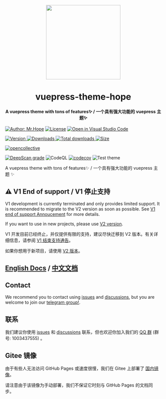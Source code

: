 <!-- markdownlint-disable -->
<p align="center">
  <img width="240" src="https://vuepress-theme-hope.github.io/v1/logo.svg" style="text-align: center;">
</p>
<h1 align="center">vuepress-theme-hope</h1>
<h4 align="center">A vuepress theme with tons of features✨ / 一个具有强大功能的 vuepress 主题✨</h4>

[![Author: Mr.Hope](https://img.shields.io/badge/作者-Mr.Hope-blue.svg?style=for-the-badge)](https://mrhope.site)
[![License](https://img.shields.io/npm/l/vuepress-theme-hope.svg?style=for-the-badge)](https://github.com/vuepress-theme-hope/vuepress-theme-hope-v1/blob/main/LICENSE)
[![Open in Visual Studio Code](https://img.shields.io/badge/-open%20in%20vscode-blue?style=for-the-badge&logo=visualstudiocode)](https://open.vscode.dev/vuepress-theme-hope/vuepress-theme-hope-v1)

<!-- markdownlint-restore -->

[![Version](https://img.shields.io/npm/v/vuepress-theme-hope.svg?style=flat-square&logo=npm) ![Downloads](https://img.shields.io/npm/dm/vuepress-theme-hope.svg?style=flat-square&logo=npm) ![Total downloads](https://img.shields.io/npm/dt/vuepress-theme-hope?style=flat-square&logo=npm) ![Size](https://img.shields.io/bundlephobia/min/vuepress-theme-hope?style=flat-square&logo=npm)](https://www.npmjs.com/package/vuepress-theme-hope)

[![opencollective](https://opencollective.com/vuepress-theme-hope/tiers/badge.svg)](https://opencollective.com/vuepress-theme-hope)

[![DeepScan grade](https://deepscan.io/api/teams/15982/projects/21236/branches/604727/badge/grade.svg)](https://deepscan.io/dashboard#view=project&tid=15982&pid=21236&bid=604727)
![CodeQL](https://github.com/vuepress-theme-hope/vuepress-theme-hope-v1/actions/workflows/codeql-analysis.yml/badge.svg)
[![codecov](https://codecov.io/gh/vuepress-theme-hope/vuepress-theme-hope-v1/branch/main/graph/badge.svg?token=j4mvTCK3gA)](https://codecov.io/gh/vuepress-theme-hope/vuepress-theme-hope-v1)
![Test theme](https://github.com/vuepress-theme-hope/vuepress-theme-hope-v1/actions/workflows/test.yml/badge.svg)

A vuepress theme with tons of features✨ / 一个具有强大功能的 vuepress 主题 ✨

## ⚠️ V1 End of support / V1 停止支持

V1 development is currently terminated and only provides limited support. It is recommended to migrate to the V2 version as soon as possible. See [V1 end of support Annoucement](https://github.com/vuepress-theme-hope/vuepress-theme-hope/discussions/1535) for more details.

If you want to use in new projects, please use [V2 version](https://github.com/vuepress-theme-hope/vuepress-theme-hope).

V1 开发目前已经终止，并仅提供有限的支持，建议尽快迁移到 V2 版本。有关详细信息，请参阅 [V1 结束支持通告](https://github.com/vuepress-theme-hope/vuepress-theme-hope/discussions/1535)。

如果你想用于新项目，请使用 [V2 版本](https://github.com/vuepress-theme-hope/vuepress-theme-hope)。

## [English Docs](https://vuepress-theme-hope.github.io/v1/) / [中文文档](https://vuepress-theme-hope.github.io/v1/zh/)

## Contact

We recommend you to contact using [issues](https://github.com/vuepress-theme-hope/vuepress-theme-hope-v1/issues) and [discussions](https://github.com/vuepress-theme-hope/vuepress-theme-hope-v1/discussions), but you are welcome to join our [telegram group!](https://t.me/vuepressthemehope).

## 联系

我们建议你使用 [issues](https://github.com/vuepress-theme-hope/vuepress-theme-hope-v1/issues) 和 [discussions](https://github.com/vuepress-theme-hope/vuepress-theme-hope-v1/discussions) 联系，但也欢迎你加入我们的 [QQ 群](https://jq.qq.com/?_wv=1027&k=rATJyxGK) (群号: 1003437555)
。

## Gitee 镜像

由于有些人无法访问 GitHub Pages 或速度很慢，我们在 Gitee 上部署了 [国内镜像](https://vuepress-theme-hope.gitee.io/v1/)。

请注意由于该镜像为手动部署，我们不保证它时刻与 GitHub Pages 的文档同步。
